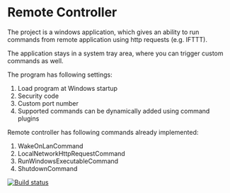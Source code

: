 ﻿# Remote Controller 
The project is a windows application, which gives an ability to run commands from remote application using http requests (e.g. IFTTT).

The application stays in a system tray area, where you can trigger custom commands as well.

The program has following settings:

1. Load program at Windows startup
2. Security code
3. Custom port number
4. Supported commands can be dynamically added using command plugins

Remote controller has following commands already implemented:
1. WakeOnLanCommand
2. LocalNetworkHttpRequestCommand
3. RunWindowsExecutableCommand
4. ShutdownCommand

[![Build status](https://ci.appveyor.com/api/projects/status/p8g0uov2y768r60f?svg=true)](https://ci.appveyor.com/project/karpach/remote-controller)